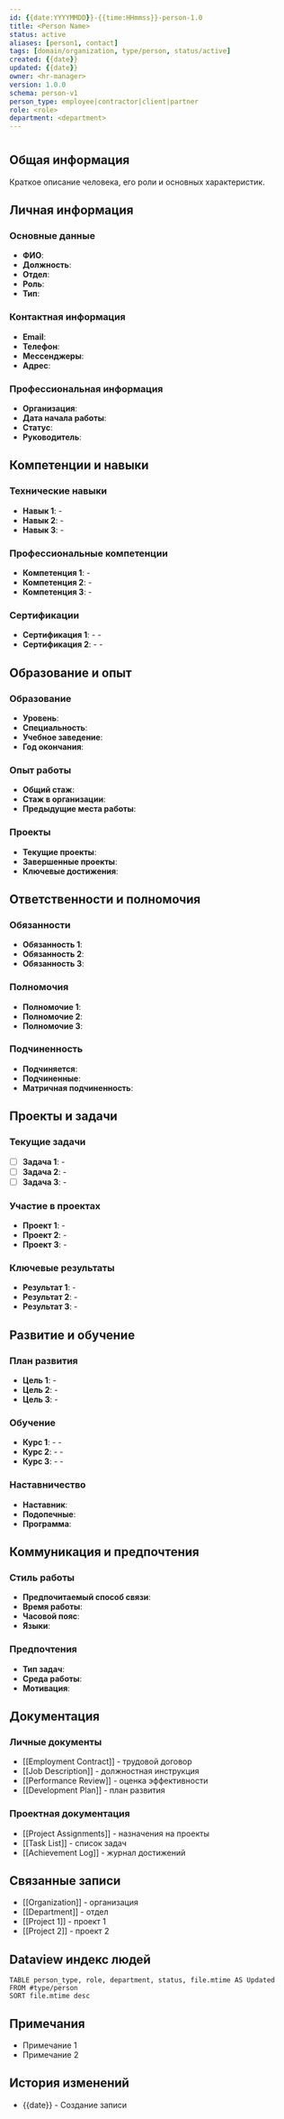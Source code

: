 ```yaml
---
id: {{date:YYYYMMDD}}-{{time:HHmmss}}-person-1.0
title: <Person Name>
status: active
aliases: [person1, contact]
tags: [domain/organization, type/person, status/active]
created: {{date}}
updated: {{date}}
owner: <hr-manager>
version: 1.0.0
schema: person-v1
person_type: employee|contractor|client|partner
role: <role>
department: <department>
---
```


# <Person Name>

## Общая информация
Краткое описание человека, его роли и основных характеристик.

## Личная информация

### Основные данные
- **ФИО**: <full-name>
- **Должность**: <position>
- **Отдел**: <department>
- **Роль**: <role>
- **Тип**: <person-type>

### Контактная информация
- **Email**: <email>
- **Телефон**: <phone>
- **Мессенджеры**: <messengers>
- **Адрес**: <address>

### Профессиональная информация
- **Организация**: <organization>
- **Дата начала работы**: <start-date>
- **Статус**: <status>
- **Руководитель**: <manager>

## Компетенции и навыки

### Технические навыки
- **Навык 1**: <level> - <description>
- **Навык 2**: <level> - <description>
- **Навык 3**: <level> - <description>

### Профессиональные компетенции
- **Компетенция 1**: <level> - <description>
- **Компетенция 2**: <level> - <description>
- **Компетенция 3**: <level> - <description>

### Сертификации
- **Сертификация 1**: <issuer> - <date> - <expiry>
- **Сертификация 2**: <issuer> - <date> - <expiry>

## Образование и опыт

### Образование
- **Уровень**: <degree>
- **Специальность**: <specialty>
- **Учебное заведение**: <institution>
- **Год окончания**: <graduation-year>

### Опыт работы
- **Общий стаж**: <total-experience>
- **Стаж в организации**: <company-experience>
- **Предыдущие места работы**: <previous-employers>

### Проекты
- **Текущие проекты**: <current-projects>
- **Завершенные проекты**: <completed-projects>
- **Ключевые достижения**: <achievements>

## Ответственности и полномочия

### Обязанности
- **Обязанность 1**: <description>
- **Обязанность 2**: <description>
- **Обязанность 3**: <description>

### Полномочия
- **Полномочие 1**: <description>
- **Полномочие 2**: <description>
- **Полномочие 3**: <description>

### Подчиненность
- **Подчиняется**: <reports-to>
- **Подчиненные**: <subordinates>
- **Матричная подчиненность**: <matrix-reporting>

## Проекты и задачи

### Текущие задачи
- [ ] **Задача 1**: <description> - <deadline>
- [ ] **Задача 2**: <description> - <deadline>
- [ ] **Задача 3**: <description> - <deadline>

### Участие в проектах
- **Проект 1**: <role> - <period>
- **Проект 2**: <role> - <period>
- **Проект 3**: <role> - <period>

### Ключевые результаты
- **Результат 1**: <description> - <date>
- **Результат 2**: <description> - <date>
- **Результат 3**: <description> - <date>

## Развитие и обучение

### План развития
- **Цель 1**: <description> - <target-date>
- **Цель 2**: <description> - <target-date>
- **Цель 3**: <description> - <target-date>

### Обучение
- **Курс 1**: <name> - <provider> - <date>
- **Курс 2**: <name> - <provider> - <date>
- **Курс 3**: <name> - <provider> - <date>

### Наставничество
- **Наставник**: <mentor>
- **Подопечные**: <mentees>
- **Программа**: <mentoring-program>

## Коммуникация и предпочтения

### Стиль работы
- **Предпочитаемый способ связи**: <communication-style>
- **Время работы**: <work-hours>
- **Часовой пояс**: <timezone>
- **Языки**: <languages>

### Предпочтения
- **Тип задач**: <task-preferences>
- **Среда работы**: <work-environment>
- **Мотивация**: <motivation-factors>

## Документация

### Личные документы
- [[Employment Contract]] - трудовой договор
- [[Job Description]] - должностная инструкция
- [[Performance Review]] - оценка эффективности
- [[Development Plan]] - план развития

### Проектная документация
- [[Project Assignments]] - назначения на проекты
- [[Task List]] - список задач
- [[Achievement Log]] - журнал достижений

## Связанные записи
- [[Organization]] - организация
- [[Department]] - отдел
- [[Project 1]] - проект 1
- [[Project 2]] - проект 2

## Dataview индекс людей
```dataview
TABLE person_type, role, department, status, file.mtime AS Updated
FROM #type/person
SORT file.mtime desc
```

## Примечания
- Примечание 1
- Примечание 2

## История изменений
- {{date}} - Создание записи
